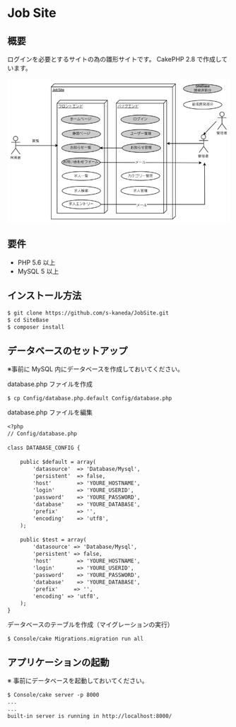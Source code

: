 # Job Site
## 概要

ログインを必要とするサイトの為の雛形サイトです。
CakePHP 2.8 で作成しています。


![概要](https://raw.githubusercontent.com/s-kaneda/JobSite/master/webroot/img/jobsite.png)

## 要件

- PHP 5.6 以上
- MySQL 5 以上

## インストール方法

```
$ git clone https://github.com/s-kaneda/JobSite.git
$ cd SiteBase
$ composer install
```

## データベースのセットアップ

※事前に MySQL 内にデータベースを作成しておいてください。

database.php ファイルを作成

```
$ cp Config/database.php.default Config/database.php
```

database.php ファイルを編集

```
<?php
// Config/database.php

class DATABASE_CONFIG {

	public $default = array(
		'datasource'  => 'Database/Mysql',
		'persistent'  => false,
		'host'        => 'YOURE_HOSTNAME',
		'login'       => 'YOURE_USERID',
		'password'    => 'YOURE_PASSWORD',
		'database'    => 'YOURE_DATABASE',
		'prefix'      => '',
		'encoding'    => 'utf8',
	);

	public $test = array(
		'datasource' => 'Database/Mysql',
		'persistent' => false,
		'host'        => 'YOURE_HOSTNAME',
		'login'       => 'YOURE_USERID',
		'password'    => 'YOURE_PASSWORD',
		'database'    => 'YOURE_DATABASE',
		'prefix'     => '',
		'encoding' => 'utf8',
	);
}
```

データベースのテーブルを作成（マイグレーションの実行）
```
$ Console/cake Migrations.migration run all
```

## アプリケーションの起動

※ 事前にデータベースを起動しておいてください。

```
$ Console/cake server -p 8000
...
...
built-in server is running in http://localhost:8000/

```